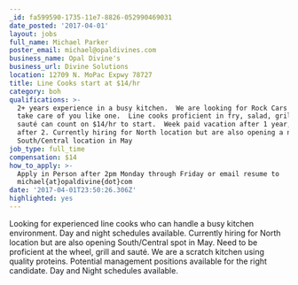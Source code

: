 ```yaml
---
_id: fa599590-1735-11e7-8826-052990469031
date_posted: '2017-04-01'
layout: jobs
full_name: Michael Parker
poster_email: michael@opaldivines.com
business_name: Opal Divine's
business_url: Divine Solutions
location: 12709 N. MoPac Expwy 78727
title: Line Cooks start at $14/hr
category: boh
qualifications: >-
  2+ years experience in a busy kitchen.  We are looking for Rock Cars and will
  take care of you like one.  Line cooks proficient in fry, salad, grill and
  sauté can count on $14/hr to start.  Week paid vacation after 1 year, 2 weeks
  after 2. Currently hiring for North location but are also opening a new
  South/Central location in May
job_type: full_time
compensation: $14
how_to_apply: >-
  Apply in Person after 2pm Monday through Friday or email resume to
  michael{at}opaldivine{dot}com
date: '2017-04-01T23:50:26.306Z'
highlighted: yes
---
```

Looking for experienced line cooks who can handle a busy kitchen environment.  Day and night schedules available. Currently hiring for North location but are also opening South/Central spot in May.  Need to be proficient at the wheel, grill and sauté. We are a scratch kitchen using quality proteins. Potential management positions available for the right candidate. Day and Night schedules available.
